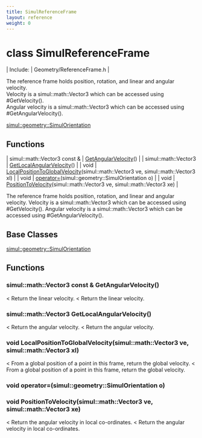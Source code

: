 ```yaml
---
title: SimulReferenceFrame
layout: reference
weight: 0
---
```

class SimulReferenceFrame
===

| Include: | Geometry/ReferenceFrame.h |

The reference frame holds position, rotation, and linear and angular velocity.<br>Velocity is a simul::math::Vector3 which can be accessed using #GetVelocity().<br>Angular velocity is a simul::math::Vector3 which can be accessed using #GetAngularVelocity().

[simul::geometry::SimulOrientation](SimulOrientation)

Functions
---

| simul::math::Vector3  const & | [GetAngularVelocity](#GetAngularVelocity)() |
| simul::math::Vector3 | [GetLocalAngularVelocity](#GetLocalAngularVelocity)() |
| void | [LocalPositionToGlobalVelocity](#LocalPositionToGlobalVelocity)(simul::math::Vector3 ve, simul::math::Vector3 xl) |
| void | [operator=](#operator=)(simul::geometry::SimulOrientation o) |
| void | [PositionToVelocity](#PositionToVelocity)(simul::math::Vector3 ve, simul::math::Vector3 xe) |

The reference frame holds position, rotation, and linear and angular velocity.
Velocity is a simul::math::Vector3 which can be accessed using #GetVelocity().
Angular velocity is a simul::math::Vector3 which can be accessed using #GetAngularVelocity().
  


Base Classes
---
[simul::geometry::SimulOrientation](SimulOrientation)

Functions
---

### <a name="GetAngularVelocity"/>simul::math::Vector3  const & GetAngularVelocity()
< Return the linear velocity.
< Return the linear velocity.

### <a name="GetLocalAngularVelocity"/>simul::math::Vector3 GetLocalAngularVelocity()
< Return the angular velocity.
< Return the angular velocity.

### <a name="LocalPositionToGlobalVelocity"/>void LocalPositionToGlobalVelocity(simul::math::Vector3 ve, simul::math::Vector3 xl)
< From a global position of a point in this frame, return the global velocity.
< From a global position of a point in this frame, return the global velocity.

### <a name="operator="/>void operator=(simul::geometry::SimulOrientation o)





### <a name="PositionToVelocity"/>void PositionToVelocity(simul::math::Vector3 ve, simul::math::Vector3 xe)
< Return the angular velocity in local co-ordinates.
< Return the angular velocity in local co-ordinates.

